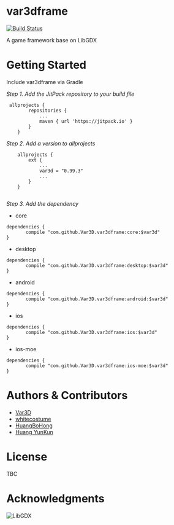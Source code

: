 # var3dframe
[![Build Status](https://travis-ci.org/Var3D/var3dframe.svg?branch=master)](https://travis-ci.org/Var3D/var3dframe)

A game framework base on LibGDX

# Getting Started
Include var3dframe via Gradle

*Step 1. Add the JitPack repository to your build file*
```
 allprojects {
        repositories {
            ...
            maven { url 'https://jitpack.io' }
        }
    }
```
*Step 2. Add a version to allprojects*
```
    allprojects {
        ext {
            ...
            var3d = "0.99.3"
            ...
        }
    }
    
```
*Step 3. Add the dependency*
+ core
```
dependencies {
	   compile "com.github.Var3D.var3dframe:core:$var3d"
}
```
+ desktop
```
dependencies {
	   compile "com.github.Var3D.var3dframe:desktop:$var3d"
}
```
+ android
```
dependencies {
	   compile "com.github.Var3D.var3dframe:android:$var3d"
}
```
+ ios
```
dependencies {
	   compile "com.github.Var3D.var3dframe:ios:$var3d"
}
```
+ ios-moe
```
dependencies {
	   compile "com.github.Var3D.var3dframe:ios-moe:$var3d"
}
```

# Authors & Contributors
+ [Var3D](https://github.com/Var3D)
+ [whitecostume](https://github.com/whitecostume)
+ [HuangBoHong](https://github.com/HuangBoHong)
+ [Huang YunKun](https://github.com/htynkn)

# License
TBC

# Acknowledgments
![LibGDX](http://libgdx.badlogicgames.com/img/logo.png)

